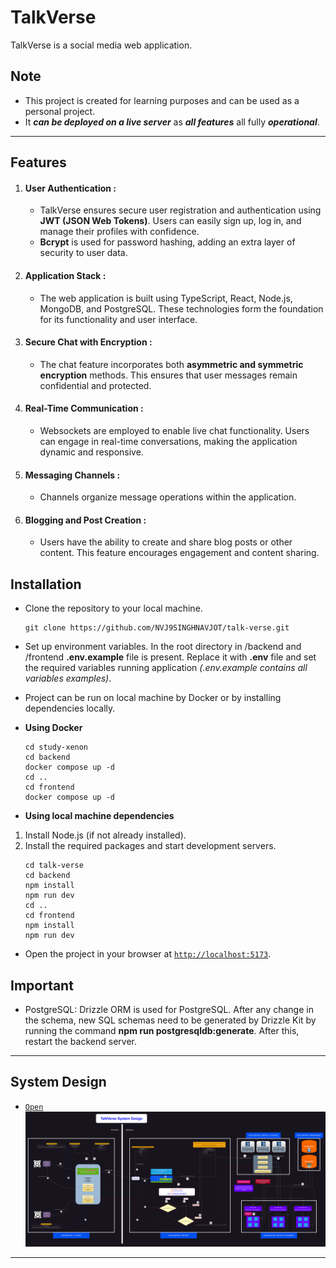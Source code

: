 # TalkVerse

TalkVerse is a social media web application.

## Note

- This project is created for learning purposes and can be used as a personal project.
- It **_can be deployed on a live server_** as **_all features_** all fully **_operational_**.

---

## Features

1. #### User Authentication :

   - TalkVerse ensures secure user registration and authentication using **JWT (JSON Web Tokens)**. Users can easily sign up, log in, and manage their profiles with confidence.
   - **Bcrypt** is used for password hashing, adding an extra layer of security to user data.

2. #### Application Stack :

   - The web application is built using TypeScript, React, Node.js, MongoDB, and PostgreSQL. These technologies form the foundation for its functionality and user interface.

3. #### Secure Chat with Encryption :

   - The chat feature incorporates both **asymmetric and symmetric encryption** methods. This ensures that user messages remain confidential and protected.

4. #### Real-Time Communication :

   - Websockets are employed to enable live chat functionality. Users can engage in real-time conversations, making the application dynamic and responsive.

5. #### Messaging Channels :

   - Channels organize message operations within the application.

6. #### Blogging and Post Creation :

   - Users have the ability to create and share blog posts or other content. This feature encourages engagement and content sharing.

## Installation

- Clone the repository to your local machine.
  ```
  git clone https://github.com/NVJ9SINGHNAVJOT/talk-verse.git
  ```
- Set up environment variables.
  In the root directory in /backend and /frontend **.env.example** file is present. Replace it with **.env** file and set the required variables running application _(.env.example contains all variables examples)_.
- Project can be run on local machine by Docker or by installing dependencies locally.
- **Using Docker**

  ```
  cd study-xenon
  cd backend
  docker compose up -d
  cd ..
  cd frontend
  docker compose up -d
  ```

- **Using local machine dependencies**

1. Install Node.js (if not already installed).
2. Install the required packages and start development servers.
   ```
   cd talk-verse
   cd backend
   npm install
   npm run dev
   cd ..
   cd frontend
   npm install
   npm run dev
   ```

- Open the project in your browser at [`http://localhost:5173`](http://localhost:5173).

## Important

- PostgreSQL: Drizzle ORM is used for PostgreSQL. After any change in the schema, new SQL schemas need to be generated by Drizzle Kit by running the command **npm run postgresqldb:generate**. After this, restart the backend server.

---

## System Design

- [`Open`](https://raw.githubusercontent.com/NVJ9SINGHNAVJOT/talk-verse/3e9add97953f7a8126ecfb56e62542a903d257a4/Talk-Verse-System-Design.svg)
![Talk-Verse-System-Design](https://raw.githubusercontent.com/NVJ9SINGHNAVJOT/talk-verse/3e9add97953f7a8126ecfb56e62542a903d257a4/Talk-Verse-System-Design.svg)

---
